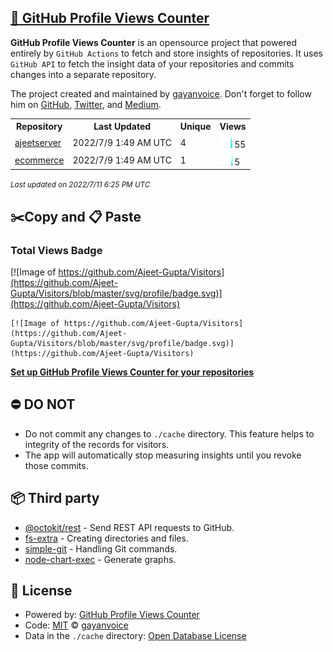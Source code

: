 ## [🚀 GitHub Profile Views Counter](https://github.com/gayanvoice/github-profile-views-counter)
**GitHub Profile Views Counter** is an opensource project that powered entirely by  `GitHub Actions` to fetch and store insights of repositories.
It uses `GitHub API` to fetch the insight data of your repositories and commits changes into a separate repository.

The project created and maintained by [gayanvoice](https://github.com/gayanvoice). Don't forget to follow him on [GitHub](https://github.com/gayanvoice), [Twitter](https://twitter.com/gayanvoice), and [Medium](https://gayanvoice.medium.com/).

<table>
	<tr>
		<th>
			Repository
		</th>
		<th>
			Last Updated
		</th>
		<th>
			Unique
		</th>
		<th>
			Views
		</th>
	</tr>
	<tr>
		<td>
			<a href="https://github.com/Ajeet-Gupta/Visitors/tree/master/readme/508338816/year.md">
				ajeetserver
			</a>
		</td>
		<td>
			2022/7/9 1:49 AM UTC
		</td>
		<td>
			4
		</td>
		<td>
			<img alt="Response time graph" src="https://github.com/Ajeet-Gupta/Visitors/raw/master/graph/508338816/small/year.png" height="20"> 55
		</td>
	</tr>
	<tr>
		<td>
			<a href="https://github.com/Ajeet-Gupta/Visitors/tree/master/readme/491635547/year.md">
				ecommerce
			</a>
		</td>
		<td>
			2022/7/9 1:49 AM UTC
		</td>
		<td>
			1
		</td>
		<td>
			<img alt="Response time graph" src="https://github.com/Ajeet-Gupta/Visitors/raw/master/graph/491635547/small/year.png" height="20"> 5
		</td>
	</tr>
</table>

<small><i>Last updated on 2022/7/11 6:25 PM UTC</i></small>

## ✂️Copy and 📋 Paste
### Total Views Badge
[![Image of https://github.com/Ajeet-Gupta/Visitors](https://github.com/Ajeet-Gupta/Visitors/blob/master/svg/profile/badge.svg)](https://github.com/Ajeet-Gupta/Visitors)

```readme
[![Image of https://github.com/Ajeet-Gupta/Visitors](https://github.com/Ajeet-Gupta/Visitors/blob/master/svg/profile/badge.svg)](https://github.com/Ajeet-Gupta/Visitors)
```
[**Set up GitHub Profile Views Counter for your repositories**](https://github.com/gayanvoice/github-profile-views-counter)
## ⛔ DO NOT
- Do not commit any changes to `./cache` directory. This feature helps to integrity of the records for visitors.
- The app will automatically stop measuring insights until you revoke those commits.
## 📦 Third party

- [@octokit/rest](https://www.npmjs.com/package/@octokit/rest) - Send REST API requests to GitHub.
- [fs-extra](https://www.npmjs.com/package/fs-extra) - Creating directories and files.
- [simple-git](https://www.npmjs.com/package/simple-git) - Handling Git commands.
- [node-chart-exec](https://www.npmjs.com/package/node-chart-exec) - Generate graphs.
## 📄 License
- Powered by: [GitHub Profile Views Counter](https://github.com/gayanvoice/github-profile-views-counter)
- Code: [MIT](./LICENSE) © [gayanvoice](https://github.com/gayanvoice)
- Data in the `./cache` directory: [Open Database License](https://opendatacommons.org/licenses/odbl/1-0/)